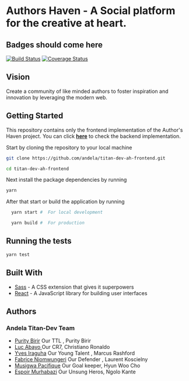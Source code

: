 # Authors Haven - A Social platform for the creative at heart.

## Badges should come here
[![Build Status](https://travis-ci.com/andela/titan-dev-ah-frontend.svg?branch=develop)](https://travis-ci.com/andela/titan-dev-ah-frontend) [![Coverage Status](https://coveralls.io/repos/github/andela/titan-dev-ah-frontend/badge.svg?branch=ch-configure-coveralls-%23165054461)](https://coveralls.io/github/andela/titan-dev-ah-frontend?branch=ch-configure-coveralls-%23165054461)
## Vision

Create a community of like minded authors to foster inspiration and innovation by leveraging the modern web.

## Getting Started

This repository contains only the frontend implementation of the Author's Haven project. You can click **[here](https://github.com/andela/Titan-Devs)** to check the backend implementation.

Start by cloning the repository to your local machine

```bash
git clone https://github.com/andela/titan-dev-ah-frontend.git

cd titan-dev-ah-frontend
```

Next install the package dependencies by running

```bash
yarn
```

After that start or build the application by running

```bash
  yarn start #  For local development
```

```bash
  yarn build #  For production
```

## Running the tests

```bash
yarn test

```

## Built With

- [Sass](https://sass-lang.com/) - A CSS extension that gives it superpowers
- [React](https://reactjs.org/) - A JavaScript library for building user interfaces

## Authors

### **Andela Titan-Dev Team**

- [Purity Birir](https://github.com/puritybirir) Our TTL , Purity Birir
- [Luc Abayo ](https://github.com/abayo-luc) Our CR7, Christiano Ronaldo
- [Yves Iraguha](https://github.com/YvesIraguha) Our Young Talent , Marcus Rashford
- [Fabrice Niomwungeri](https://github.com/niomwungeri-fabrice) Our Defender , Laurent Koscielny
- [Musigwa Pacifique](https://github.com/Musigwa) Our Goal keeper, Hyun Woo Cho
- [Espoir Murhabazi](https://github.com/espoirMur) Our Unsung Heros, Ngolo Kante
